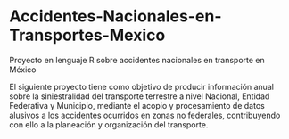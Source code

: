 # Accidentes-Nacionales-en-Transportes-Mexico
Proyecto en lenguaje R sobre accidentes nacionales en transporte en México


El siguiente proyecto tiene como objetivo de producir información anual sobre la siniestralidad del transporte terrestre a nivel Nacional, Entidad Federativa y Municipio, mediante el acopio y procesamiento de datos alusivos a los accidentes ocurridos en zonas no federales, contribuyendo con ello a la planeación y organización del transporte.
